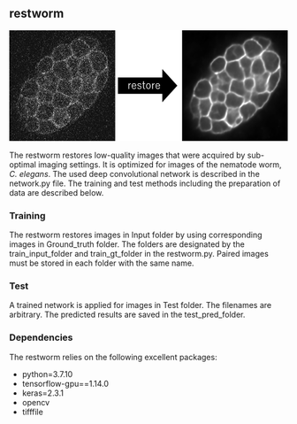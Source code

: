 ## restworm
<p>
  <img height="200px" src="/Picture/example.png">
</p>

The restworm restores low-quality images that were acquired by sub-optimal imaging settings.
It is optimized for images of the nematode worm, <I>C. elegans</I>.
The used deep convolutional network is described in the network.py file.
The training and test methods including the preparation of data are described below. 

### Training 
The restworm restores images in Input folder by using corresponding images in Ground_truth folder.
The folders are designated by the train_input_folder and train_gt_folder in the restworm.py.
Paired images must be stored in each folder with the same name.

### Test 
A trained network is applied for images in Test folder.
The filenames are arbitrary. The predicted results are saved in the test_pred_folder.

### Dependencies
The restworm relies on the following excellent packages:
- python=3.7.10
- tensorflow-gpu==1.14.0
- keras=2.3.1
- opencv
- tifffile
